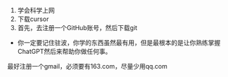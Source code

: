 1. 学会科学上网
2. 下载cursor
3. 首先，去注册一个GitHub账号，然后下载git
- 你一定要记住驻波，你学的东西虽然最有用，但是最根本的是让你熟练掌握ChatGPT然后来帮助你做任何事。

最好注册一个gmail，必须要有163.com，尽量少用qq.com